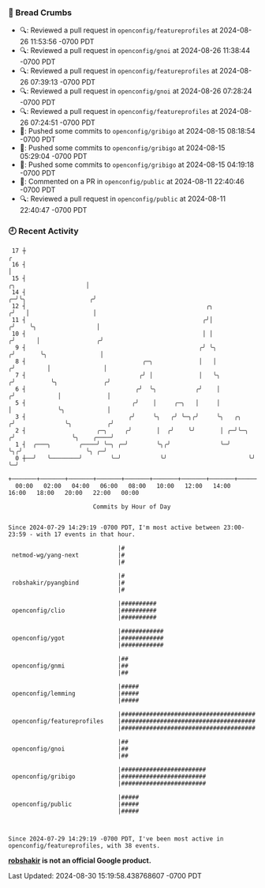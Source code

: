 ### 🍞 Bread Crumbs

 * 🔍: Reviewed a pull request in  `openconfig/featureprofiles` at 2024-08-26 11:53:56 -0700 PDT
 * 🔍: Reviewed a pull request in  `openconfig/gnoi` at 2024-08-26 11:38:44 -0700 PDT
 * 🔍: Reviewed a pull request in  `openconfig/featureprofiles` at 2024-08-26 07:39:13 -0700 PDT
 * 🔍: Reviewed a pull request in  `openconfig/gnoi` at 2024-08-26 07:28:24 -0700 PDT
 * 🔍: Reviewed a pull request in  `openconfig/featureprofiles` at 2024-08-26 07:24:51 -0700 PDT
 * 🚢: Pushed some commits to `openconfig/gribigo` at 2024-08-15 08:18:54 -0700 PDT
 * 🚢: Pushed some commits to `openconfig/gribigo` at 2024-08-15 05:29:04 -0700 PDT
 * 🚢: Pushed some commits to `openconfig/gribigo` at 2024-08-15 04:19:18 -0700 PDT
 * 💬: Commented on a PR in  `openconfig/public` at 2024-08-11 22:40:46 -0700 PDT
 * 🔍: Reviewed a pull request in  `openconfig/public` at 2024-08-11 22:40:47 -0700 PDT

### 🕘 Recent Activity
```
 17 ┼                                                                                                  ╭
 16 ┤                                                                                                  │
 15 ┤                                                                            ╭╮                    │
 14 ┤                                                                          ╭─╯╰╮                  ╭╯
 12 ┤                                                   ╭╮                    ╭╯   │                  │
 11 ┤                                                  ╭╯│                   ╭╯    ╰╮                 │
 10 ┤                                                  │ │                  ╭╯      │                ╭╯
  9 ┤                                                 ╭╯ ╰╮                ╭╯       ╰╮               │
  8 ┤                                 ╭─╮             │   │               ╭╯         │               │
  7 ┤                                ╭╯ │             │   ╰╮             ╭╯          ╰╮             ╭╯
  6 ┤                               ╭╯  ╰╮           ╭╯    │            ╭╯            │             │
  5 ┤                              ╭╯    │     ╭─╮   │     │            │             ╰╮            │
  3 ┤                             ╭╯     ╰╮   ╭╯ ╰─╮╭╯     ╰╮   ╭╮     ╭╯              ╰╮          ╭╯
  2 ┤                    ╭─╮     ╭╯       │  ╭╯    ╰╯       │ ╭─╯╰─╮  ╭╯                ╰╮    ╭────╯
  1 ┤  ╭───╮        ╭────╯ ╰─╮ ╭─╯        ╰╮╭╯              ╰─╯    ╰╮╭╯                  ╰╮ ╭─╯
  0 ┼──╯   ╰────────╯        ╰─╯           ╰╯                       ╰╯                    ╰─╯
    +───────+───────+───────+───────+───────+───────+───────+───────+───────+───────+───────+───────+────
  00:00   02:00   04:00   06:00   08:00   10:00   12:00   14:00   16:00   18:00   20:00   22:00   00:00   

						Commits by Hour of Day


Since 2024-07-29 14:29:19 -0700 PDT, I'm most active between 23:00-23:59 - with 17 events in that hour.

```



```
                               |#
 netmod-wg/yang-next           |#
                               |#

                               |#
 robshakir/pyangbind           |#
                               |#

                               |##########
 openconfig/clio               |##########
                               |##########

                               |############
 openconfig/ygot               |############
                               |############

                               |##
 openconfig/gnmi               |##
                               |##

                               |#####
 openconfig/lemming            |#####
                               |#####

                               |######################################
 openconfig/featureprofiles    |######################################
                               |######################################

                               |##
 openconfig/gnoi               |##
                               |##

                               |########################
 openconfig/gribigo            |########################
                               |########################

                               |#####
 openconfig/public             |#####
                               |#####



Since 2024-07-29 14:29:19 -0700 PDT, I've been most active in openconfig/featureprofiles, with 38 events.

```
**[robshakir](mailto:robjs@google.com) is not an official Google product.**  


Last Updated: 2024-08-30 15:19:58.438768607 -0700 PDT
